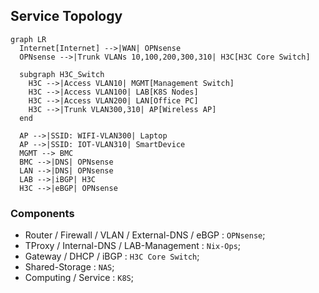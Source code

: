 ## Service Topology

```mermaid
graph LR
  Internet[Internet] -->|WAN| OPNsense
  OPNsense -->|Trunk VLANs 10,100,200,300,310| H3C[H3C Core Switch]

  subgraph H3C_Switch
	H3C -->|Access VLAN10| MGMT[Management Switch]
    H3C -->|Access VLAN100| LAB[K8S Nodes]
    H3C -->|Access VLAN200| LAN[Office PC]
    H3C -->|Trunk VLAN300,310| AP[Wireless AP]
  end

  AP -->|SSID: WIFI-VLAN300| Laptop
  AP -->|SSID: IOT-VLAN310| SmartDevice
  MGMT --> BMC
  BMC -->|DNS| OPNsense
  LAN -->|DNS| OPNsense
  LAB -->|iBGP| H3C
  H3C -->|eBGP| OPNsense
```

### Components

- Router / Firewall / VLAN / External-DNS / eBGP : `OPNsense`;
- TProxy / Internal-DNS / LAB-Management : `Nix-Ops`;
- Gateway / DHCP / iBGP : `H3C Core Switch`;
- Shared-Storage : `NAS`;
- Computing / Service : `K8S`;
